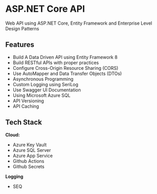 
# ASP.NET Core API

Web API using ASP.NET Core, Entity Framework and Enterprise Level Design Patterns

## Features

- Build A Data Driven API using Entity Framework 8
- Build RESTful APIs with proper practices
- Configure Cross-Origin Resource Sharing (CORS)
- Use AutoMapper and Data Transfer Objects (DTOs)
- Asynchronous Programming
- Custom Logging using SeriLog
- Use Swagger UI Documentation
- Using Microsoft Azure SQL
- API Versioning
- API Caching

## Tech Stack

**Cloud:** 
- Azure Key Vault
- Azure SQL Server
- Azure App Service
- Github Actions
- Github Secrets

**Logging**
- SEQ
